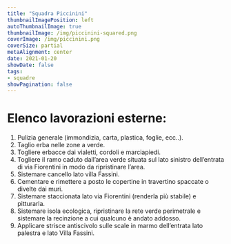 ```yaml
---
title: "Squadra Piccinini"
thumbnailImagePosition: left
autoThumbnailImage: true
thumbnailImage: /img/piccinini-squared.png
coverImage: /img/piccinini.png
coverSize: partial
metaAlignment: center
date: 2021-01-20
showDate: false
tags:
- squadre
showPagination: false
---
```


# Elenco lavorazioni esterne:

1. Pulizia generale (immondizia, carta, plastica, foglie, ecc..).
2. Taglio erba nelle zone a verde.
3. Togliere erbacce dai vialetti, cordoli e marciapiedi.
4. Togliere il ramo caduto dall’area verde situata sul lato sinistro dell’entrata di via Fiorentini in modo da ripristinare l’area.
5. Sistemare cancello lato villa Fassini.
6. Cementare e rimettere a posto le copertine in travertino spaccate o divelte dai muri.
7. Sistemare staccionata lato via Fiorentini (renderla più stabile) e pitturarla.
8. Sistemare isola ecologica, ripristinare la rete verde perimetrale e sistemare la recinzione a cui qualcuno è andato addosso.
9. Applicare strisce antiscivolo sulle scale in marmo dell’entrata lato palestra e lato Villa Fassini.

